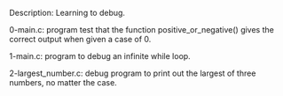 Description: Learning to debug.

0-main.c: program test that the function positive_or_negative() gives the correct output when given a case of 0.

1-main.c: program to debug an infinite while loop.

2-largest_number.c: debug program to print out the largest of three numbers, no matter the case.

